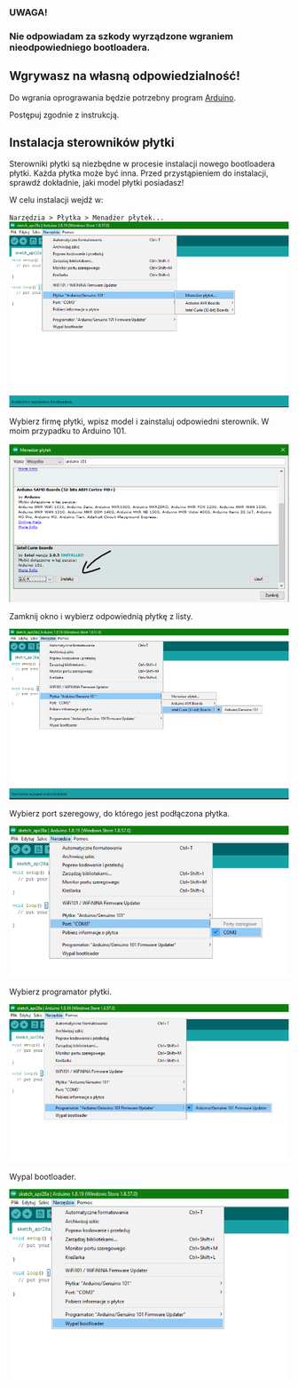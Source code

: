 ### UWAGA!

### Nie odpowiadam za szkody wyrządzone wgraniem nieodpowiedniego bootloadera.

## Wgrywasz na własną odpowiedzialność!

Do wgrania oprograwania będzie potrzebny program [Arduino](https://www.arduino.cc/).

Postępuj zgodnie z instrukcją.

## Instalacja sterowników płytki

Sterowniki płytki są niezbędne w procesie instalacji nowego bootloadera płytki. Każda płytka może być inna. Przed przystąpieniem do instalacji, sprawdź dokładnie, jaki model płytki posiadasz!

W celu instalacji wejdź w:

`Narzędzia > Płytka > Menadżer płytek...`
![`Narzędzia > Płytka > Menadżer płytek...`](./1.PNG)

Wybierz firmę płytki, wpisz model i zainstaluj odpowiedni sterownik. W moim przypadku to Arduino 101.

![Arduino 101](./2.PNG)

Zamknij okno i wybierz odpowiednią płytkę z listy.

![Wybór płytki](./3.PNG)

Wybierz port szeregowy, do którego jest podłączona płytka.

![Wybór portu szeregowego](./4.PNG)

Wybierz programator płytki.

![Programator](./5.PNG)

Wypal bootloader.

![Wypalanie bootloadera](./6.PNG)
